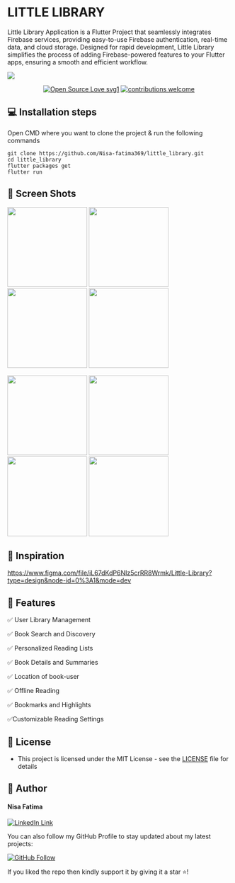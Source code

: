 # LITTLE LIBRARY
 
Little Library Application is a Flutter Project that seamlessly integrates Firebase services, providing easy-to-use Firebase authentication, real-time data, and cloud storage. Designed for rapid development, Little Library simplifies the process of adding Firebase-powered features to your Flutter apps, ensuring a smooth and efficient workflow.

<img src="https://github.com/user-attachments/assets/acc6fc6a-9f93-4633-a379-c764841b8569">

<div align="center">
 
[![Open Source Love svg1](https://badges.frapsoft.com/os/v1/open-source.svg?v=103)](#)
[![contributions welcome](https://img.shields.io/badge/contributions-welcome-brightgreen.svg?style=flat&label=Contributions&colorA=red&colorB=black	)](#)
 
</div>
 
## 💻 Installation steps
 
Open CMD where you want to clone the project & run the following commands
 
```
git clone https://github.com/Nisa-fatima369/little_library.git
cd little_library
flutter packages get
flutter run
```
 
## 📱 Screen Shots

<img src="https://github.com/user-attachments/assets/b0a08f12-1a56-4749-ac5f-71bd22bb185f" width=180> <img src="https://github.com/user-attachments/assets/8ad9c1ec-7a97-4866-87aa-affd010f3bcc" width=180> <img src="https://github.com/user-attachments/assets/9e19398c-e549-4777-a6c7-8c2eb83a907b" width=180> <img src="https://github.com/user-attachments/assets/c3e5fc97-c47c-4af1-93ba-77163e06bcc4" width=180>

<img src="https://github.com/user-attachments/assets/4117cf80-a978-4d25-b048-727a83ffea29" width=180> <img src="https://github.com/user-attachments/assets/cf7f7d78-633e-4d12-9be6-658a79b0ac5a" width=180> <img src="https://github.com/user-attachments/assets/067bec0e-71be-461e-b3c4-18fc62e46f52" width=180> <img src="https://github.com/user-attachments/assets/e70cb47c-bae9-4acb-96e2-b4ba8a9e66dc" width=180> 

## 🎨 Inspiration

https://www.figma.com/file/iL67dKdP6NIz5crRR8Wrmk/Little-Library?type=design&node-id=0%3A1&mode=dev 
 
## 🎯 Features 
 
✅ User Library Management

✅ Book Search and Discovery

✅ Personalized Reading Lists

✅ Book Details and Summaries

✅ Location of book-user

✅ Offline Reading 

✅ Bookmarks and Highlights

✅Customizable Reading Settings

 
## 🔑 License
- This project is licensed under the MIT License - see the [LICENSE](LICENSE.md) file for details
 
## 🧑 Author
 
#### Nisa Fatima
[![LinkedIn Link](https://img.shields.io/badge/Connect-Nisa-blue.svg?logo=linkedin&longCache=true&style=social&label=Connect
)](https://www.linkedin.com/in/nisa-fatima369)

You can also follow my GitHub Profile to stay updated about my latest projects:

[![GitHub Follow](https://img.shields.io/badge/Connect-Nisa-blue.svg?logo=Github&longCache=true&style=social&label=Follow)](https://github.com/Nisa-fatima369)

If you liked the repo then kindly support it by giving it a star ⭐!
